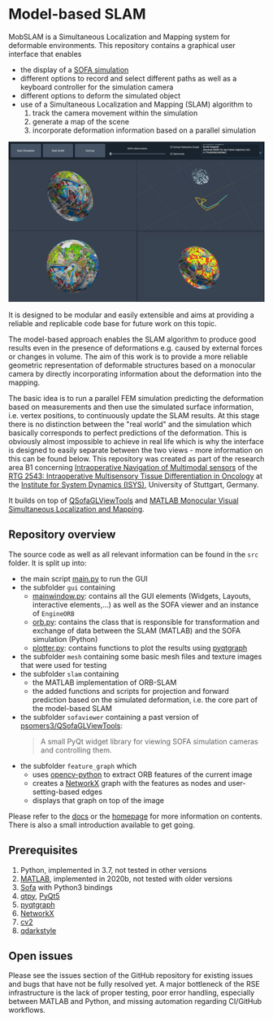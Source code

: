 # Model-based SLAM

MobSLAM is a Simultaneous Localization and Mapping system for deformable environments.
This repository contains a graphical user interface that enables 

* the display of a [SOFA simulation](https://www.sofa-framework.org)
* different options to record and select different paths as well as a keyboard controller for the simulation camera
* different options to deform the simulated object
* use of a Simultaneous Localization and Mapping (SLAM) algorithm to 
	1. track the camera movement within the simulation 
	1. generate a map of the scene
	1. incorporate deformation information based on a parallel simulation

![](images/main_gui2.png)

It is designed to be modular and easily extensible and aims at providing a reliable and replicable code base for future work on this topic.

The model-based approach enables the SLAM algorithm to produce good results even in the presence of deformations e.g. caused by external forces or changes in volume.
The aim of this work is to provide a more reliable geometric representation of deformable structures based on a monocular camera by directly incorporating information about the deformation into the mapping.

The basic idea is to run a parallel FEM simulation predicting the deformation based on measurements and then use the simulated surface information, i.e. vertex positions, to continuously update the SLAM results.
At this stage there is no distinction between the "real world" and the simulation which basically corresponds to perfect predictions of the deformation.
This is obviously almost impossible to achieve in real life which is why the interface is designed to easily separate between the two views - more information on this can be found below.
This repository was created as part of the research area B1 concerning [Intraoperative Navigation of Multimodal sensors](https://www.grk2543.uni-stuttgart.de/en/research/b-modeling-and-classification/b1-modeling/) of the [RTG 2543: Intraoperative Multisensory Tissue Differentiation in Oncology](https://www.grk2543.uni-stuttgart.de/en/) at the [Institute for System Dynamics (ISYS)](https://www.isys.uni-stuttgart.de/en/), University of Stuttgart, Germany.

It builds on top of [QSofaGLViewTools](https://github.com/psomers3/QSofaGLViewTools) and [MATLAB Monocular Visual Simultaneous Localization and Mapping](https://www.mathworks.com/help/vision/ug/monocular-visual-simultaneous-localization-and-mapping.html).

## Repository overview

The source code as well as all relevant information can be found in the `src` folder.
It is split up into:

* the main script [main.py](src/main.py) to run the GUI
* the subfolder `gui` containing
	* [mainwindow.py](src/gui/mainwindow.py): contains all the GUI elements (Widgets, Layouts, interactive elements,...) as well as the SOFA viewer and an instance of `EngineORB`
	* [orb.py](src/gui/orb.py): contains the class that is responsible for transformation and exchange of data between the SLAM (MATLAB) and the SOFA simulation (Python)
	* [plotter.py](src/gui/plotter.py): contains functions to plot the results using [pyqtgraph](https://pyqtgraph.readthedocs.io/en/latest/)
* the subfolder `mesh` containing some basic mesh files and texture images that were used for testing
* the subfolder `slam` containing
	* the MATLAB implementation of ORB-SLAM
	* the added functions and scripts for projection and forward prediction based on the simulated deformation, i.e. the core part of the model-based SLAM
* the subfolder `sofaviewer` containing a past version of [psomers3/QSofaGLViewTools](https://github.com/psomers3/QSofaGLViewTools):
	> A small PyQt widget library for viewing SOFA simulation cameras and controlling them.
* the subfolder `feature_graph` which 
	* uses [opencv-python](https://pypi.org/project/opencv-python/) to extract ORB features of the current image
	* creates a [NetworkX](https://networkx.org) graph with the features as nodes and user-setting-based edges
	* displays that graph on top of the image

Please refer to the [docs](docs) or the [homepage]() for more information on contents.
There is also a small introduction available to get going.

## Prerequisites

1. Python, implemented in 3.7, not tested in other versions
1. [MATLAB](https://www.mathworks.com/products/matlab.html), implemented in 2020b, not tested with older versions
1. [Sofa](https://www.sofa-framework.org) with Python3 bindings
1. [qtpy](https://pypi.org/project/QtPy/), [PyQt5](https://pypi.org/project/PyQt5/)
1. [pyqtgraph](https://pyqtgraph.readthedocs.io/en/latest/)
1. [NetworkX](https://networkx.org)
1. [cv2](https://pypi.org/project/opencv-python/)
1. [qdarkstyle](https://qdarkstylesheet.readthedocs.io/en/latest/)

## Open issues

Please see the issues section of the GitHub repository for existing issues and bugs that have not be fully resolved yet.
A major bottleneck of the RSE infrastructure is the lack of proper testing, poor error handling, especially between MATLAB and Python, and missing automation regarding CI/GitHub workflows.